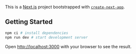 This is a [Next.js](https://nextjs.org/) project bootstrapped with [`create-next-app`](https://github.com/vercel/next.js/tree/canary/packages/create-next-app).

## Getting Started

```bash
npm ci # install dependencies
npm run dev # start development server
```

Open [http://localhost:3000](http://localhost:3000) with your browser to see the result.
